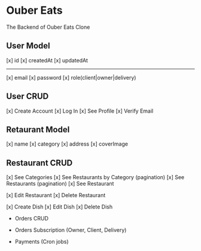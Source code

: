 # Ouber Eats #

The Backend of Ouber Eats Clone

## User Model

[x] id
[x] createdAt
[x] updatedAt

---

[x] email
[x] password
[x] role(client|owner|delivery)

## User CRUD

[x] Create Account
[x] Log In
[x] See Profile
[x] Verify Email

## Retaurant Model

[x] name
[x] category
[x] address
[x] coverImage

## Restaurant CRUD

[x] See Categories
[x] See Restaurants by Category (pagination)
[x] See Restaurants (pagination)
[x] See Restaurant

[x] Edit Restaurant
[x] Delete Restaurant

[x] Create Dish
[x] Edit Dish
[x] Delete Dish

- Orders CRUD
- Orders Subscription (Owner, Client, Delivery)

- Payments (Cron jobs)